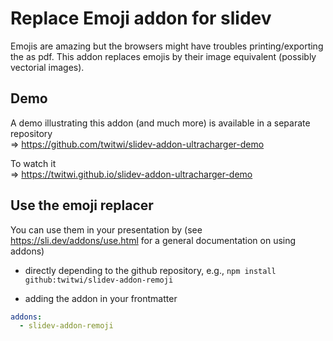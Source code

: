 # Replace Emoji addon for slidev

Emojis are amazing but the browsers might have troubles printing/exporting the as pdf.
This addon replaces emojis by their image equivalent (possibly vectorial images).

## Demo

A demo illustrating this addon (and much more) is available in a separate repository \
⇒ https://github.com/twitwi/slidev-addon-ultracharger-demo

To watch it \
⇒ https://twitwi.github.io/slidev-addon-ultracharger-demo


## Use the emoji replacer

You can use them in your presentation by
(see https://sli.dev/addons/use.html for a general documentation on using addons)

- directly depending to the github repository, e.g., `npm install github:twitwi/slidev-addon-remoji`

- adding the addon in your frontmatter 

``` yaml
addons:
  - slidev-addon-remoji
```


